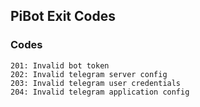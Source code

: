 ## PiBot Exit Codes

### Codes
```shell
201: Invalid bot token
202: Invalid telegram server config
203: Invalid telegram user credentials
204: Invalid telegram application config
```
